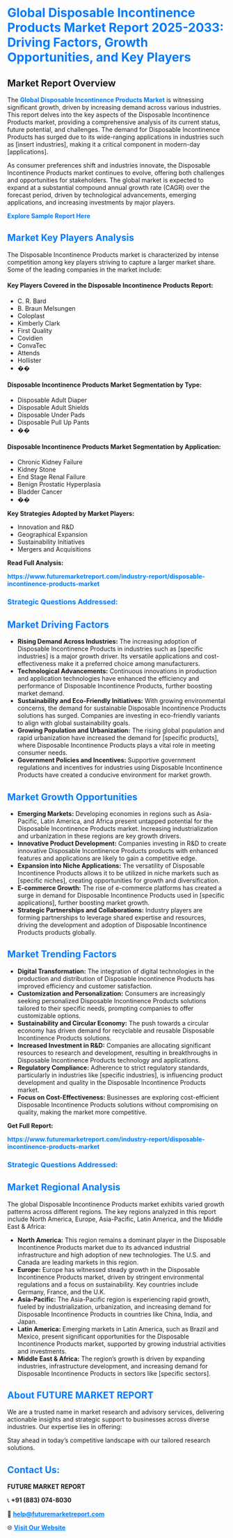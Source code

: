 <h1 style="color: #007BFF;">Global Disposable Incontinence Products Market Report 2025-2033: Driving Factors, Growth Opportunities, and Key Players</h1>

<section id="overview">
<h2>Market Report Overview</h2>
<p>The <a href="https://www.futuremarketreport.com/industry-report/disposable-incontinence-products-market" style="color: #007BFF; text-decoration: none;"><strong>Global Disposable Incontinence Products Market</strong></a> is witnessing significant growth, driven by increasing demand across various industries. This report delves into the key aspects of the Disposable Incontinence Products market, providing a comprehensive analysis of its current status, future potential, and challenges. The demand for Disposable Incontinence Products has surged due to its wide-ranging applications in industries such as [insert industries], making it a critical component in modern-day [applications].</p>
<p>As consumer preferences shift and industries innovate, the Disposable Incontinence Products market continues to evolve, offering both challenges and opportunities for stakeholders. The global market is expected to expand at a substantial compound annual growth rate (CAGR) over the forecast period, driven by technological advancements, emerging applications, and increasing investments by major players.</p>
</section>

<section id="overview">
<p><a href="https://www.futuremarketreport.com/request-sample/reportId=108105" style="color: #007BFF; text-decoration: none;"><strong>Explore Sample Report Here</strong></a></p>
</section>

<section id="key-players">
<h2 style="color: #007BFF;">Market Key Players Analysis</h2>
<p>The Disposable Incontinence Products market is characterized by intense competition among key players striving to capture a larger market share. Some of the leading companies in the market include:</p>
<h4>Key Players Covered in the Disposable Incontinence Products Report:</h4>
<ul><li>C. R. Bard</li><li>B. Braun Melsungen</li><li>Coloplast</li><li>Kimberly Clark</li><li>First Quality</li><li>Covidien</li><li>ConvaTec</li><li>Attends</li><li>Hollister</li><li>��</li></ul>
<h4>Disposable Incontinence Products Market Segmentation by Type:</h4>
<ul><li>Disposable Adult Diaper</li><li>Disposable Adult Shields</li><li>Disposable Under Pads</li><li>Disposable Pull Up Pants</li><li>��</li></ul>

<h4>Disposable Incontinence Products Market Segmentation by Application:</h4>
<ul><li>Chronic Kidney Failure</li><li>Kidney Stone</li><li>End Stage Renal Failure</li><li>Benign Prostatic Hyperplasia</li><li>Bladder Cancer</li><li>��</li></ul>
<p><strong>Key Strategies Adopted by Market Players:</strong></p>
<ul>
<li>Innovation and R&D</li>
<li>Geographical Expansion</li>
<li>Sustainability Initiatives</li>
<li>Mergers and Acquisitions</li>
</ul>
</section>

<section>
<p><strong>Read Full Analysis: </strong></p><a href="https://www.futuremarketreport.com/industry-report/disposable-incontinence-products-market" style="color: #007BFF; text-decoration: none;"><strong>https://www.futuremarketreport.com/industry-report/disposable-incontinence-products-market</strong></a>
<h3 style="color: #007BFF;">Strategic Questions Addressed:</h3>
</section>

<section id="driving-factors">
<h2 style="color: #007BFF;">Market Driving Factors</h2>
<ul>
<li><strong>Rising Demand Across Industries:</strong> The increasing adoption of Disposable Incontinence Products in industries such as [specific industries] is a major growth driver. Its versatile applications and cost-effectiveness make it a preferred choice among manufacturers.</li>
<li><strong>Technological Advancements:</strong> Continuous innovations in production and application technologies have enhanced the efficiency and performance of Disposable Incontinence Products, further boosting market demand.</li>
<li><strong>Sustainability and Eco-Friendly Initiatives:</strong> With growing environmental concerns, the demand for sustainable Disposable Incontinence Products solutions has surged. Companies are investing in eco-friendly variants to align with global sustainability goals.</li>
<li><strong>Growing Population and Urbanization:</strong> The rising global population and rapid urbanization have increased the demand for [specific products], where Disposable Incontinence Products plays a vital role in meeting consumer needs.</li>
<li><strong>Government Policies and Incentives:</strong> Supportive government regulations and incentives for industries using Disposable Incontinence Products have created a conducive environment for market growth.</li>
</ul>
</section>

<section id="growth-opportunities">
<h2 style="color: #007BFF;">Market Growth Opportunities</h2>
<ul>
<li><strong>Emerging Markets:</strong> Developing economies in regions such as Asia-Pacific, Latin America, and Africa present untapped potential for the Disposable Incontinence Products market. Increasing industrialization and urbanization in these regions are key growth drivers.</li>
<li><strong>Innovative Product Development:</strong> Companies investing in R&D to create innovative Disposable Incontinence Products products with enhanced features and applications are likely to gain a competitive edge.</li>
<li><strong>Expansion into Niche Applications:</strong> The versatility of Disposable Incontinence Products allows it to be utilized in niche markets such as [specific niches], creating opportunities for growth and diversification.</li>
<li><strong>E-commerce Growth:</strong> The rise of e-commerce platforms has created a surge in demand for Disposable Incontinence Products used in [specific applications], further boosting market growth.</li>
<li><strong>Strategic Partnerships and Collaborations:</strong> Industry players are forming partnerships to leverage shared expertise and resources, driving the development and adoption of Disposable Incontinence Products products globally.</li>
</ul>
</section>

<section id="trending-factors">
<h2 style="color: #007BFF;">Market Trending Factors</h2>
<ul>
<li><strong>Digital Transformation:</strong> The integration of digital technologies in the production and distribution of Disposable Incontinence Products has improved efficiency and customer satisfaction.</li>
<li><strong>Customization and Personalization:</strong> Consumers are increasingly seeking personalized Disposable Incontinence Products solutions tailored to their specific needs, prompting companies to offer customizable options.</li>
<li><strong>Sustainability and Circular Economy:</strong> The push towards a circular economy has driven demand for recyclable and reusable Disposable Incontinence Products solutions.</li>
<li><strong>Increased Investment in R&D:</strong> Companies are allocating significant resources to research and development, resulting in breakthroughs in Disposable Incontinence Products technology and applications.</li>
<li><strong>Regulatory Compliance:</strong> Adherence to strict regulatory standards, particularly in industries like [specific industries], is influencing product development and quality in the Disposable Incontinence Products market.</li>
<li><strong>Focus on Cost-Effectiveness:</strong> Businesses are exploring cost-efficient Disposable Incontinence Products solutions without compromising on quality, making the market more competitive.</li>
</ul>
</section>

<section>
<p><strong>Get Full Report: </strong></p><a href="https://www.futuremarketreport.com/industry-report/disposable-incontinence-products-market" style="color: #007BFF; text-decoration: none;"><strong>https://www.futuremarketreport.com/industry-report/disposable-incontinence-products-market</strong></a>
<h3 style="color: #007BFF;">Strategic Questions Addressed:</h3>
</section>


<section id="regional-analysis">
<h2 style="color: #007BFF;">Market Regional Analysis</h2>
<p>The global Disposable Incontinence Products market exhibits varied growth patterns across different regions. The key regions analyzed in this report include North America, Europe, Asia-Pacific, Latin America, and the Middle East & Africa:</p>
<ul>
<li><strong>North America:</strong> This region remains a dominant player in the Disposable Incontinence Products market due to its advanced industrial infrastructure and high adoption of new technologies. The U.S. and Canada are leading markets in this region.</li>
<li><strong>Europe:</strong> Europe has witnessed steady growth in the Disposable Incontinence Products market, driven by stringent environmental regulations and a focus on sustainability. Key countries include Germany, France, and the U.K.</li>
<li><strong>Asia-Pacific:</strong> The Asia-Pacific region is experiencing rapid growth, fueled by industrialization, urbanization, and increasing demand for Disposable Incontinence Products in countries like China, India, and Japan.</li>
<li><strong>Latin America:</strong> Emerging markets in Latin America, such as Brazil and Mexico, present significant opportunities for the Disposable Incontinence Products market, supported by growing industrial activities and investments.</li>
<li><strong>Middle East & Africa:</strong> The region’s growth is driven by expanding industries, infrastructure development, and increasing demand for Disposable Incontinence Products in sectors like [specific sectors].</li>
</ul>
</section>

<footer>
<h2 style="color: #007BFF;">About FUTURE MARKET REPORT</h2>
<p>We are a trusted name in market research and advisory services, delivering actionable insights and strategic support to businesses across diverse industries. Our expertise lies in offering:</p>

<p>Stay ahead in today’s competitive landscape with our tailored research solutions.</p>

<h2 style="color: #007BFF;">Contact Us:</h2>
<p><strong>FUTURE MARKET REPORT</strong></p>
<p>📞 <strong>+91 (883) 074-8030</strong></p>
<p>📧 <strong><a href="mailto:help@futuremarketreport.com" style="color: #007BFF;">help@futuremarketreport.com</a></strong></p>
<p>🌐 <strong><a href="https://www.futuremarketreport.com/" style="color: #007BFF;">Visit Our Website</a></strong></p>
</footer>